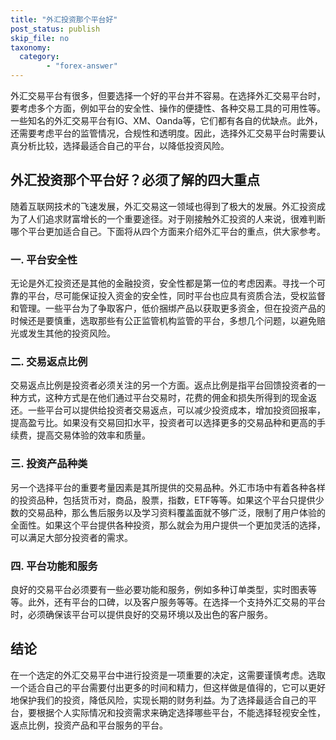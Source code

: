 ```yaml
---
title: "外汇投资那个平台好"
post_status: publish
skip_file: no
taxonomy:
  category:
        - "forex-answer"
---
```


外汇交易平台有很多，但要选择一个好的平台并不容易。在选择外汇交易平台时，要考虑多个方面，例如平台的安全性、操作的便捷性、各种交易工具的可用性等。一些知名的外汇交易平台有IG、XM、Oanda等，它们都有各自的优缺点。此外，还需要考虑平台的监管情况，合规性和透明度。因此，选择外汇交易平台时需要认真分析比较，选择最适合自己的平台，以降低投资风险。

## 外汇投资那个平台好？必须了解的四大重点

随着互联网技术的飞速发展，外汇交易这一领域也得到了极大的发展。外汇投资成为了人们追求财富增长的一个重要途径。对于刚接触外汇投资的人来说，很难判断哪个平台更加适合自己。下面将从四个方面来介绍外汇平台的重点，供大家参考。

### 一. 平台安全性

无论是外汇投资还是其他的金融投资，安全性都是第一位的考虑因素。寻找一个可靠的平台，尽可能保证投入资金的安全性，同时平台也应具有资质合法，受权监督和管理。一些平台为了争取客户，低价捆绑产品以获取更多资金，但在投资产品的时候还是要慎重，选取那些有公正监管机构监管的平台，多想几个问题，以避免赔光或发生其他的投资风险。

### 二. 交易返点比例

交易返点比例是投资者必须关注的另一个方面。返点比例是指平台回馈投资者的一种方式，这种方式是在他们通过平台交易时，花费的佣金和损失所得到的现金返还。一些平台可以提供给投资者交易返点，可以减少投资成本，增加投资回报率，提高盈亏比。如果没有交易回扣水平，投资者可以选择更多的交易品种和更高的手续费，提高交易体验的效率和质量。

### 三. 投资产品种类

另一个选择平台的重要考量因素是其所提供的交易品种。外汇市场中有着各种各样的投资品种，包括货币对，商品，股票，指数，ETF等等。如果这个平台只提供少数的交易品种，那么售后服务以及学习资料覆盖面就不够广泛，限制了用户体验的全面性。如果这个平台提供各种投资，那么就会为用户提供一个更加灵活的选择，可以满足大部分投资者的需求。

### 四. 平台功能和服务

良好的交易平台必须要有一些必要功能和服务，例如多种订单类型，实时图表等等。此外，还有平台的口碑，以及客户服务等等。在选择一个支持外汇交易的平台时，必须确保该平台可以提供良好的交易环境以及出色的客户服务。

## 结论

在一个选定的外汇交易平台中进行投资是一项重要的决定，这需要谨慎考虑。选取一个适合自己的平台需要付出更多的时间和精力，但这样做是值得的，它可以更好地保护我们的投资，降低风险，实现长期的财务利益。为了选择最适合自己的平台，要根据个人实际情况和投资需求来确定选择哪些平台，不能选择轻视安全性，返点比例，投资产品和平台服务的平台。 
